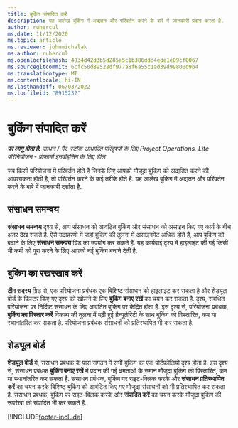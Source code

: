 ```yaml
---
title: बुकिंग संपादित करें
description: यह आलेख बुकिंग में अद्यतन और परिवर्तन करने के बारे में जानकारी प्रदान करता है.
author: ruhercul
ms.date: 11/12/2020
ms.topic: article
ms.reviewer: johnmichalak
ms.author: ruhercul
ms.openlocfilehash: 4834d42d3b5d285a5c1b386ddd4ede1e09cf0067
ms.sourcegitcommit: 6cfc50d89528df977a8f6a55c1ad39d99800d9b4
ms.translationtype: MT
ms.contentlocale: hi-IN
ms.lasthandoff: 06/03/2022
ms.locfileid: "8915232"
---
```

# <a name="edit-bookings"></a>बुकिंग संपादित करें

_**पर लागू होता है:** साधन / गैर-स्टॉक आधारित परिदृश्यों के लिए Project Operations, Lite परिनियोजन - प्रोफार्मा इनवॉइसिंग के लिए डील_


जब किसी परियोजना में परिवर्तन होते हैं जिनके लिए आपको मौजूदा बुकिंग को अद्यतित करने की आवश्यकता होती है, तो परिवर्तन करने के कई तरीके होते हैं. यह आलेख बुकिंग में अद्यतन और परिवर्तन करने के बारे में जानकारी दर्शाता है.

## <a name="resource-reconciliation"></a>संसाधन समन्वय

**संसाधन समन्वय** दृश्य से, आप संसाधन को आवंटित बुकिंग और संसाधन को असाइन किए गए कार्य के बीच अंतर देख सकते हैं. ऐसे उदाहरणों में जहां बुकिंग की तुलना में असाइनमेंट अधिक होते हैं, आप बुकिंग को बढ़ाने के लिए **संसाधन समन्वय** ग्रिड का उपयोग कर सकते हैं. यह कार्यवाई दृश्य में हाइलाइट की गई किसी भी कमी को पूरा करने के लिए आपको नई बुकिंग बनाने देती है.

## <a name="maintain-bookings"></a>बुकिंग का रखरखाव करें

**टीम सदस्य** ग्रिड से, एक परियोजना प्रबंधक एक विशिष्ट संसाधन को हाइलाइट कर सकता है और शेड्यूल बोर्ड के फ़िल्टर किए गए दृश्य को खोलने के लिए **बुकिंग बनाए रखें** का चयन कर सकता है. दृश्य, संबंधित परियोजना पर निर्दिष्ट संसाधन के लिए आवंटित बुकिंग पर केंद्रित होता है. इस दृश्य से, परियोजना प्रबंधक, **बुकिंग का विस्तार करें** विकल्प की तुलना में बढ़ी हुई ग्रैन्‍यूलेरिटी के साथ बुकिंग को विस्तारित, कम या स्थानांतरित कर सकता है. परियोजना प्रबंधक संसाधनों को प्रतिस्थापित भी कर सकता है.

## <a name="schedule-board"></a>शेड्यूल बोर्ड

**शेड्यूल बोर्ड** में, संसाधन प्रबंधक के पास संगठन में सभी बुकिंग का एक पोर्टफ़ोलियो दृश्य होता है. इस दृश्य से, संसाधन प्रबंधक **बुकिंग बनाए रखें** में प्रदान की गई क्षमताओं के समान मौजूदा बुकिंग को विस्तारित, कम या स्थानांतरित कर सकता है. संसाधन प्रबंधक, बुकिंग पर राइट-क्लिक करके और **संसाधन प्रतिस्थापित करें** का चयन करके विशिष्ट बुकिंग को आवंटित किए गए मौजूदा संसाधनों को भी प्रतिस्थापित कर सकता है. संसाधन प्रबंधक, बुकिंग पर राइट-क्लिक करके और **संपादित करें** का चयन करके मौजूदा बुकिंग की रूपरेखा को संपादित भी कर सकते हैं.


[!INCLUDE[footer-include](../includes/footer-banner.md)]